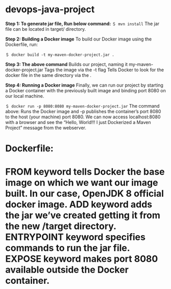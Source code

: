 # devops-java-project
**Step 1: To generate jar file, Run below command:**
`＄ mvn install`
The jar file can be located in target/ directory.

**Step 2: Building a Docker image**
To build our Docker image using the Dockerfile, run:

`＄ docker build -t my-maven-docker-project.jar .`

**Step 3: The above command**
Builds our project, naming it my-maven-docker-project.jar
Tags the image via the -t flag
Tells Docker to look for the docker file in the same directory via the .

**Step 4: Running a Docker image**
Finally, we can run our project by starting a Docker container with the previously built image and binding port 8080 on our local machine.

`＄ docker run -p 8080:8080 my-maven-docker-project.jar`
The command above:
Runs the Docker image and -p publishes the container’s port 8080 to the host (your machine) port 8080.
We can now access localhost:8080 with a browser and see the “Hello, World!!! I just Dockerized a Maven Project” message from the webserver.

Dockerfile:
=================================================================
FROM keyword tells Docker the base image on which we want our image built. In our case, OpenJDK 8 official docker image.
ADD keyword adds the jar we’ve created getting it from the new /target directory.
ENTRYPOINT keyword specifies commands to run the jar file.
EXPOSE keyword makes port 8080 available outside the Docker container.
=================================================================
